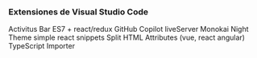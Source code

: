### Extensiones de Visual Studio Code
Activitus Bar
ES7 + react/redux
GitHub Copilot
liveServer
Monokai Night Theme
simple react snippets
Split HTML Attributes (vue, react angular)
TypeScript Importer
